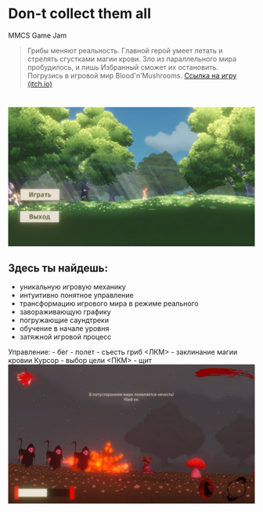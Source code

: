 # Don-t collect them all
MMCS Game Jam
> Грибы меняют реальность. Главной герой умеет летать и стрелять сгустками магии крови. 
> Зло из параллельного мира пробудилось, и лишь Избранный сможет их остановить. 
> Погрузись в игровой мир Blood'n'Mushrooms. [Ссылка на игру (itch.io)](https://arigames.itch.io/the-last-of-wolves)
#
![](https://github.com/Ari-Games/Don-t-collect-them-all/blob/main/bloodnMush_start.jpg)
## Здесь ты найдешь:
- уникальную игровую механику
- интуитивно понятное управление
- трансформацию игрового мира в режиме реального
- завораживающую графику
- погружающие саундтреки
- обучение в начале уровня
- затяжной игровой процесс 



Управление: <A> <D> - бег <Shift> - полет <E> - съесть гриб <ЛКМ> - заклинание магии кровии Курсор - выбор цели <ПКМ> - щит
![](https://github.com/Ari-Games/Don-t-collect-them-all/blob/main/bloodnMush_g.jpg)
